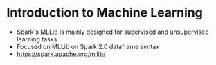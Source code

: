 # Introduction to Machine Learning

- Spark's MLLib is mainly designed for supervised and unsupervised learning tasks
- Focused on MLLib on Spark 2.0 dataframe syntax
- https://spark.apache.org/mllib/
